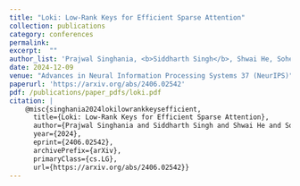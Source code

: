 ```yaml
---
title: "Loki: Low-Rank Keys for Efficient Sparse Attention"
collection: publications
category: conferences
permalink: 
excerpt:  ""
author_list: 'Prajwal Singhania, <b>Siddharth Singh</b>, Shwai He, Soheil Feizi, and Abhinav Bhatele'
date: 2024-12-09 
venue: "Advances in Neural Information Processing Systems 37 (NeurIPS)"
paperurl: 'https://arxiv.org/abs/2406.02542'
pdf: /publications/paper_pdfs/loki.pdf
citation: |
    @misc{singhania2024lokilowrankkeysefficient,
      title={Loki: Low-Rank Keys for Efficient Sparse Attention}, 
      author={Prajwal Singhania and Siddharth Singh and Shwai He and Soheil Feizi and Abhinav Bhatele},
      year={2024},
      eprint={2406.02542},
      archivePrefix={arXiv},
      primaryClass={cs.LG},
      url={https://arxiv.org/abs/2406.02542}}
---
```



